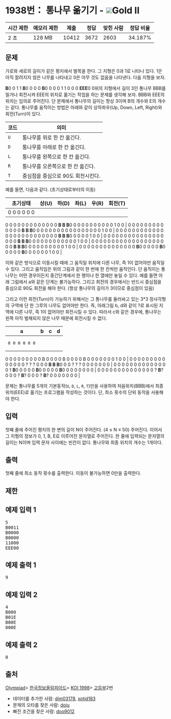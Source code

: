 # 1938번： 통나무 옮기기 - <img src="https://static.solved.ac/tier_small/14.svg" style="height:20px" />Gold II

| 시간 제한 | 메모리 제한 | 제출 | 정답 | 맞힌 사람 | 정답 비율 |
| --- | --- | --- | --- | --- | --- |
| 2 초 | 128 MB | 10412 | 3672 | 2603 | 34.187% |

## 문제

가로와 세로의 길이가 같은 평지에서 벌목을 한다. 그 지형은 0과 1로 나타나 있다. 1은 아직 잘려지지 않은 나무를 나타내고 0은 아무 것도 없음을 나타낸다. 다음 지형을 보자.

<strong>B</strong>0 0 1 1
<strong>B</strong>0 0 0 0
<strong>B</strong>0 0 0 0
1 1 0 0 0
<strong>E</strong><strong>E</strong><strong>E</strong>0 0위의 지형에서 길이 3인 통나무 BBB를 밀거나 회전시켜 EEE의 위치로 옮기는 작업을 하는 문제를 생각해 보자. BBB와 EEE의 위치는 임의로 주어진다. 단 문제에서 통나무의 길이는 항상 3이며 B의 개수와 E의 개수는 같다. 통나무를 움직이는 방법은 아래와 같이 상하좌우(Up, Down, Left, Right)와 회전(Turn)이 있다.



| 코드 | 의미 |
| --- | --- |
| <code>U</code> | 통나무를 위로 한 칸 옮긴다. |
| <code>D</code> | 통나무를 아래로 한 칸 옮긴다. |
| <code>L</code> | 통나무를 왼쪽으로 한 칸 옮긴다. |
| <code>R</code> | 통나무를 오른쪽으로 한 칸 옮긴다. |
| <code>T</code> | 중심점을 중심으로 90도 회전시킨다. |

예를 들면, 다음과 같다. (초기상태로부터의 이동)



| 초기상태 | 상(U) | 하(D) | 좌(L) | 우(R) | 회전(T) |
| --- | --- | --- | --- | --- | --- |
| 0 0 0 0 0 0
0 0 0 0 0 0
0 0 0 0 0 0
0 <strong>B B B</strong>0 0
0 0 0 0 0 0
0 0 0 1 0 0 | 0 0 0 0 0 0
0 0 0 0 0 0
0 <strong>B B B</strong>0 0
0 0 0 0 0 0
0 0 0 0 0 0
0 0 0 1 0 0 | 0 0 0 0 0 0
0 0 0 0 0 0
0 0 0 0 0 0
0 0 0 0 0 0
0 <strong>B B B</strong>0 0
0 0 0 1 0 0 | 0 0 0 0 0 0
0 0 0 0 0 0
0 0 0 0 0 0
<strong>B B B</strong>0 0 0
0 0 0 0 0 0
0 0 0 1 0 0 | 0 0 0 0 0 0
0 0 0 0 0 0
0 0 0 0 0 0
0 0 <strong>B B B</strong>0
0 0 0 0 0 0
0 0 0 1 0 0 | 0 0 0 0 0 0
0 0 0 0 0 0
0 0 <strong>B</strong>0 0 0
0 0 <strong>B</strong>0 0 0
0 0 <strong>B</strong>0 0 0
0 0 0 1 0 0 |

이와 같은 방식으로 이동시킬 때에 그 움직일 위치에 다른 나무, 즉 1이 없어야만 움직일 수 있다. 그리고 움직임은 위의 그림과 같이 한 번에 한 칸씩만 움직인다. 단 움직이는 통나무는 어떤 경우이든지 중간단계에서 한 행이나 한 열에만 놓일 수 있다. 예를 들면 아래 그림에서 a와 같은 단계는 불가능하다. 그리고 회전의 경우에서는 반드시 중심점을 중심으로 90도 회전을 해야 한다. (항상 통나무의 길이가 3이므로 중심점이 있음)

그리고 이런 회전(Turn)이 가능하기 위해서는 그 통나무를 둘러싸고 있는 3\*3 정사각형의 구역에 단 한 그루의 나무도 없어야만 한다. 즉, 아래그림 b, d와 같이 ?로 표시된 지역에 다른 나무, 즉 1이 없어야만 회전시킬 수 있다. 따라서 c와 같은 경우에, 통나무는 왼쪽 아직 벌채되지 않은 나무 때문에 회전시킬 수 없다.



| a | b | c | d |
| --- | --- | --- | --- |
| <pre>0 0 0 0 0 0
0 0 0 0 0 0
0 0 0 B 0 0
0 0 B 0 0 0
0 B 0 0 0 0
0 0 0 1 0 0</pre> | 0 0 0 0 0 0
0 0 0 0 0 0
0 0 ? ? ? 0
0 0 <strong>B B B</strong>0
0 0 ? ? ? 0
0 0 0 0 0 0 | 0 0 0 0 0 0
0 0 0 0 0 0
0 0 1 <strong>B</strong>0 0
0 0 0 <strong>B</strong>0 0
0 0 0 <strong>B</strong>0 0
0 0 0 0 0 0 | 0 0 0 0 0 0
0 0 0 0 0 0
0 0 ? <strong>B</strong>? 0
0 0 ? <strong>B</strong>? 0
0 0 ? <strong>B</strong>? 0
0 0 0 0 0 0 |

문제는 통나무를 5개의 기본동작(<code>U</code>, <code>D</code>, <code>L</code>, <code>R</code>, <code>T</code>)만을 사용하여 처음위치(BBB)에서 최종위치(EEE)로 옮기는 프로그램을 작성하는 것이다. 단, 최소 횟수의 단위 동작을 사용해야 한다.

## 입력

첫째 줄에 주어진 평지의 한 변의 길이 N이 주어진다. (4 ≤ N ≤ 50) 주어진다. 이어서 그 지형의 정보가 0, 1, B, E로 이루어진 문자열로 주어진다. 한 줄에 입력되는 문자열의 길이는 N이며 입력 문자 사이에는 빈칸이 없다. 통나무와 최종 위치의 개수는 1개이다.

## 출력

첫째 줄에 최소 동작 횟수를 출력한다. 이동이 불가능하면 0만을 출력한다.

## 제한

## 예제 입력 1

<pre>5
B0011
B0000
B0000
11000
EEE00
</pre>
## 예제 출력 1

<pre>9</pre>
## 예제 입력 2

<pre>4
B000
B01E
B00E
000E
</pre>
## 예제 출력 2

<pre>0
</pre>
## 출처

[Olympiad](/category/2)> [한국정보올림피아드](/category/55)> [KOI 1998](/category/80)> [고등부](/category/detail/399)2번

- 데이터를 추가한 사람: [djm03178](/user/djm03178), [xotjd183](/user/xotjd183)
- 문제의 오타를 찾은 사람: [doju](/user/doju)
- 빠진 조건을 찾은 사람: [doo9012](/user/doo9012)
